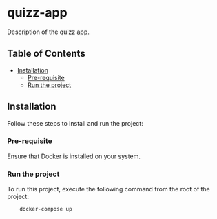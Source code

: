 # quizz-app

Description of the quizz app.


## Table of Contents

- [Installation](#installation)
    - [Pre-requisite](#pre-requisite)
    - [Run the project](#run-the-project)

## Installation
Follow these steps to install and run the project:

### Pre-requisite
Ensure that Docker is installed on your system.

### Run the project

To run this project, execute the following command from the root of the project:

```
    docker-compose up
```